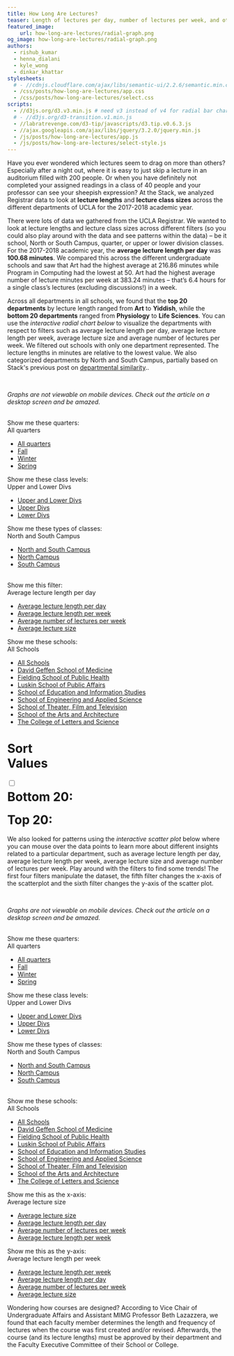 ```yaml
---
title: How Long Are Lectures?
teaser: Length of lectures per day, number of lectures per week, and other comparisons among all departments
featured_image:
    url: how-long-are-lectures/radial-graph.png
og_image: how-long-are-lectures/radial-graph.png
authors:
  - rishub_kumar
  - henna_dialani
  - kyle_wong
  - dinkar_khattar
stylesheets:
  # - //cdnjs.cloudflare.com/ajax/libs/semantic-ui/2.2.6/semantic.min.css
  - /css/posts/how-long-are-lectures/app.css
  - /css/posts/how-long-are-lectures/select.css
scripts:
  - //d3js.org/d3.v3.min.js # need v3 instead of v4 for radial bar chart
  # - //d3js.org/d3-transition.v1.min.js
  - //labratrevenge.com/d3-tip/javascripts/d3.tip.v0.6.3.js
  - //ajax.googleapis.com/ajax/libs/jquery/3.2.0/jquery.min.js
  - /js/posts/how-long-are-lectures/app.js
  - /js/posts/how-long-are-lectures/select-style.js
---
```


<p class="para">
Have you ever wondered which lectures seem to drag on more than others? Especially after a night out, where it is easy to just skip a lecture in an auditorium filled with 200 people. Or when you have definitely not completed your assigned readings in a class of 40 people and your professor can see your sheepish expression? At the Stack, we analyzed Registrar data to look at <b>lecture lengths</b> and <b>lecture class sizes</b> across the different departments of UCLA for the 2017-2018 academic year.
</p>

<p class="para">
There were lots of data we gathered from the UCLA Registrar. We wanted to look at lecture lengths and lecture class sizes across different filters (so you could also play around with the data and see patterns within the data) – be it school, North or South Campus, quarter, or upper or lower division classes. For the 2017-2018 academic year, the <b>average lecture length per day</b> was <b>100.68 minutes</b>. We compared this across the different undergraduate schools and saw that Art had the highest average at 216.86 minutes while Program in Computing had the lowest at 50. Art had the highest average number of lecture minutes per week at 383.24 minutes – that’s 6.4 hours for a single class’s lectures (excluding discussions!) in a week.
</p>

<p class="para">
Across all departments in all schools, we found that the <b>top 20 departments</b> by lecture length ranged from <b>Art</b> to <b>Yiddish</b>, while the <b>bottom 20 departments</b> ranged from <b>Physiology</b> to <b>Life Sciences</b>. You can use the <i>interactive radial chart below</i> to visualize the departments with respect to filters such as average lecture length per day, average lecture length per week, average lecture size and average number of lectures per week. We filtered out schools with only one department represented. The lecture lengths in minutes are relative to the lowest value. We also categorized departments by North and South Campus, partially based on Stack's previous post on <a href="http://stack.dailybruin.com/2017/04/23/department-similarity/">departmental similarity</a>..

</p>

<br/>

<i class="phone-text"> Graphs are not viewable on mobile devices. Check out the article on a desktop screen and be amazed. </i> <br/><br/>
<div class = "graphs">

<div class="filters1">
<div class="typo1">Show me these quarters: <br/>
    <div class="list"><span class="placeholder-quarter-radial">All quarters</span>
        <ul class="list__ul1">
            <li data-value="all"><a href="">All quarters</a></li>
            <li data-value="Fall"><a href="fall">Fall</a></li>
            <li data-value="Winter"><a href="">Winter</a></li>
            <li data-value="Spring"><a href="">Spring</a></li>
        </ul>
    </div>
</div>

<div class="typo2">Show me these class levels: <br/>
    <div class="list"><span class="placeholder-div-radial">Upper and Lower Divs</span>
        <ul class="list__ul2">
            <li data-value="all"><a href="">Upper and Lower Divs</a></li>
            <li data-value="Upper"><a href="">Upper Divs</a></li>
            <li data-value="Lower"><a href="">Lower Divs</a></li>
        </ul>
    </div>
</div>

<div class="typo3">Show me these types of classes: <br/>
    <div class="list"><span class="placeholder-campus-radial">North and South Campus</span>
        <ul class="list__ul3">
            <li data-value="all"><a href="">North and South Campus</a></li>
            <li data-value="North"><a href="">North Campus</a></li>
            <li data-value="South"><a href="">South Campus</a></li>
        </ul>
    </div>
</div>
</div>
<br/>
<div class="filters2">
<div class="typo4">Show me this filter: <br/>
    <div class="list"><span class="placeholder-num-radial">Average lecture length per day</span>
        <ul class="list__ul4">
            <li data-value="avg_lecture_length_day"><a href="">Average lecture length per day</a></li>
            <li data-value="avg_lecture_length_week"><a href="">Average lecture length per week</a></li>
            <li data-value="avg_num_lectures_week"><a href="">Average number of lectures per week</a></li>
            <li data-value="avg_lecture_size"><a href="">Average lecture size</a></li>
        </ul>
    </div>
</div>

<div class="typo5">Show me these schools: <br/>
    <div class="list"><span class="placeholder-school-radial">All Schools</span>
        <ul class="list__ul5">
            <li data-value="all"><a href="">All Schools</a></li>
            <li data-value="David Geffen School of Medicine"><a href="">David Geffen School of Medicine</a></li>
            <li data-value="Fielding School of Public Health"><a href="">Fielding School of Public Health</a></li>
            <li data-value="Luskin School of Public Affairs"><a href="">Luskin School of Public Affairs</a></li>
            <li data-value="School of Education and Information Studies"><a href="">School of Education and Information Studies</a></li>
            <li data-value="School of Engineering and Applied Science"><a href="">School of Engineering and Applied Science</a></li>
            <li data-value="School of Theater, Film and Television"><a href="">School of Theater, Film and Television</a></li>
            <li data-value="School of the Arts and Architecture"><a href="">School of the Arts and Architecture</a></li>
            <li data-value="The College of Letters and Science"><a href="">The College of Letters and Science</a></li>
        </ul>
    </div>
</div>
</div>

<br/>

<h1 style="width: 30%; margin-top:1%">Sort Values</h1>
<section class="sort-check">
    <div class="checkboxTwo">
        <input type="checkbox" value="1" id="checkboxTwoInput" name="" />
        <label for="checkboxTwoInput"></label>
    </div>
</section>

<div id="radial-chart" class="radial-chart"></div>

<h1 style="width: 30%; margin-top:1%">Bottom 20: </h1>
<div id="barBottom" class="barBottom"></div>

<h1 style="width: 30%; margin-top:1%">Top 20:</h1>
<div id="barTop" class="barTop"></div>

</div>

<p class="para">
We also looked for patterns using the <i>interactive scatter plot</i> below where you can mouse over the data points to learn more about different insights related to a particular department, such as average lecture length per day, average lecture length per week, average lecture size and average number of lectures per week. Play around with the filters to find some trends! The first four filters manipulate the dataset, the fifth filter changes the x-axis of the scatterplot and the sixth filter changes the y-axis of the scatter plot.

</p><br/>

<i class="phone-text"> Graphs are not viewable on mobile devices. Check out the article on a desktop screen and be amazed. </i> <br/><br/>
<div class = "graphs">

<div class="filters3">

<div class="typo6">Show me these quarters: <br/>
    <div class="list"><span class="placeholder-quarter-scatter">All quarters</span>
        <ul class="list__ul6">
            <li data-value="all"><a href="">All quarters</a></li>
            <li data-value="Fall"><a href="fall">Fall</a></li>
            <li data-value="Winter"><a href="">Winter</a></li>
            <li data-value="Spring"><a href="">Spring</a></li>
        </ul>
    </div>
</div>

<div class="typo7">Show me these class levels: <br/>
    <div class="list"><span class="placeholder-div-scatter">Upper and Lower Divs</span>
        <ul class="list__ul7">
            <li data-value="all"><a href="">Upper and Lower Divs</a></li>
            <li data-value="Upper"><a href="">Upper Divs</a></li>
            <li data-value="Lower"><a href="">Lower Divs</a></li>
        </ul>
    </div>
</div>

<div class="typo8">Show me these types of classes: <br/>
    <div class="list"><span class="placeholder-campus-scatter">North and South Campus</span>
        <ul class="list__ul8">
            <li data-value="all"><a href="">North and South Campus</a></li>
            <li data-value="North"><a href="">North Campus</a></li>
            <li data-value="South"><a href="">South Campus</a></li>
        </ul>
    </div>
</div>
</div>

<br/>

<div class="filters4">

<div class="typo9">Show me these schools: <br/>
    <div class="list"><span class="placeholder-school-scatter">All Schools</span>
        <ul class="list__ul9">
            <li data-value="all"><a href="">All Schools</a></li>
            <li data-value="David Geffen School of Medicine"><a href="">David Geffen School of Medicine</a></li>
            <li data-value="Fielding School of Public Health"><a href="">Fielding School of Public Health</a></li>
            <li data-value="Luskin School of Public Affairs"><a href="">Luskin School of Public Affairs</a></li>
            <li data-value="School of Education and Information Studies"><a href="">School of Education and Information Studies</a></li>
            <li data-value="School of Engineering and Applied Science"><a href="">School of Engineering and Applied Science</a></li>
            <li data-value="School of Theater, Film and Television"><a href="">School of Theater, Film and Television</a></li>
            <li data-value="School of the Arts and Architecture"><a href="">School of the Arts and Architecture</a></li>
            <li data-value="The College of Letters and Science"><a href="">The College of Letters and Science</a></li>
        </ul>
    </div>
</div>

<div class="typo10">Show me this as the x-axis: <br/>
    <div class="list"><span class="placeholder-filter1-scatter">Average lecture size</span>
        <ul class="list__ul10">
            <li data-value="avg_lecture_size"><a href="">Average lecture size</a></li>
            <li data-value="avg_lecture_length_day"><a href="">Average lecture length per day</a></li>
            <li data-value="avg_num_lectures_week"><a href="">Average number of lectures per week</a></li>
            <li data-value="avg_lecture_length_week"><a href="">Average lecture length per week</a></li>
        </ul>
    </div>
</div>

<div class="typo11">Show me this as the y-axis: <br/>
    <div class="list"><span class="placeholder-filter2-scatter">Average lecture length per week</span>
        <ul class="list__ul11">
            <li data-value="avg_lecture_length_week"><a href="">Average lecture length per week</a></li>
            <li data-value="avg_lecture_length_day"><a href="">Average lecture length per day</a></li>
            <li data-value="avg_num_lectures_week"><a href="">Average number of lectures per week</a></li>
            <li data-value="avg_lecture_size"><a href="">Average lecture size</a></li>
        </ul>
    </div>
</div>

</div>

<div id="scatterplot"></div>

</div>

<p class="para">
Wondering how courses are designed? According to Vice Chair of Undergraduate Affairs and Assistant MIMG Professor Beth Lazazzera, we found that each faculty member determines the length and frequency of lectures when the course was first created and/or revised. Afterwards, the course (and its lecture lengths) must be approved by their department and the Faculty Executive Committee of their School or College. 
</p>
